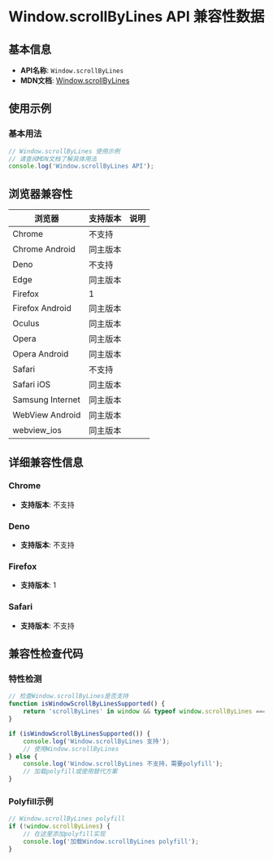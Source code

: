 # Window.scrollByLines API 兼容性数据

## 基本信息

- **API名称**: `Window.scrollByLines`
- **MDN文档**: [Window.scrollByLines](https://developer.mozilla.org/docs/Web/API/Window/scrollByLines)

## 使用示例

### 基本用法

```javascript
// Window.scrollByLines 使用示例
// 请查阅MDN文档了解具体用法
console.log('Window.scrollByLines API');
```

## 浏览器兼容性

| 浏览器 | 支持版本 | 说明 |
|--------|----------|------|
| Chrome | 不支持 |  |
| Chrome Android | 同主版本 |  |
| Deno | 不支持 |  |
| Edge | 同主版本 |  |
| Firefox | 1 |  |
| Firefox Android | 同主版本 |  |
| Oculus | 同主版本 |  |
| Opera | 同主版本 |  |
| Opera Android | 同主版本 |  |
| Safari | 不支持 |  |
| Safari iOS | 同主版本 |  |
| Samsung Internet | 同主版本 |  |
| WebView Android | 同主版本 |  |
| webview_ios | 同主版本 |  |

## 详细兼容性信息

### Chrome

- **支持版本**: 不支持

### Deno

- **支持版本**: 不支持

### Firefox

- **支持版本**: 1

### Safari

- **支持版本**: 不支持

## 兼容性检查代码

### 特性检测

```javascript
// 检查Window.scrollByLines是否支持
function isWindowScrollByLinesSupported() {
    return 'scrollByLines' in window && typeof window.scrollByLines === 'function';
}

if (isWindowScrollByLinesSupported()) {
    console.log('Window.scrollByLines 支持');
    // 使用Window.scrollByLines
} else {
    console.log('Window.scrollByLines 不支持，需要polyfill');
    // 加载polyfill或使用替代方案
}
```

### Polyfill示例

```javascript
// Window.scrollByLines polyfill
if (!window.scrollByLines) {
    // 在这里添加polyfill实现
    console.log('加载Window.scrollByLines polyfill');
}
```

